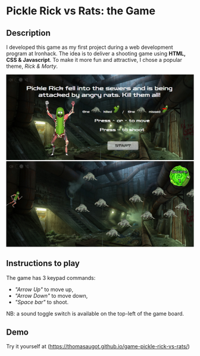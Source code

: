 # Pickle Rick vs Rats: the Game #

## Description ##
I developed this game as my first project during a web development program at Ironhack.
The idea is to deliver a shooting game using **HTML, CSS & Javascript**.
To make it more fun and attractive, I chose a popular theme, *Rick & Morty*.

![Start Page Screenshot](./images/Capture.PNG) ![Board Game Screenshot](./images/Captured.PNG)

## Instructions to play ##
The game has 3 keypad commands:
- *"Arrow Up"* to move up,
- *"Arrow Down"* to move down,
- *"Space bar"* to shoot.

NB: a sound toggle switch is available on the top-left of the game board.

## Demo ##
Try it yourself at (https://thomasaugot.github.io/game-pickle-rick-vs-rats/)
